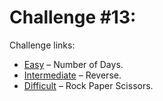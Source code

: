 # Challenge #13:

Challenge links:

- [Easy](https://www.reddit.com/r/dailyprogrammer/comments/pzo4w/2212012_challenge_13_easy/) – Number of Days.
- [Intermediate](https://www.reddit.com/r/dailyprogrammer/comments/pzo7g/2212012_challenge_13_intermediate/) – Reverse.
- [Difficult](https://www.reddit.com/r/dailyprogrammer/comments/pzobz/2212012_challenge_13_difficult/) – Rock Paper Scissors.